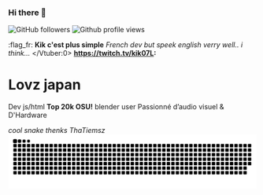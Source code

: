 ### Hi there 👋
![GitHub followers](https://img.shields.io/github/followers/Kik07L?color=7289da&logo=GitHub&style=for-the-badge)
![Github profile views](https://komarev.com/ghpvc/?username=Kik07L&label=Profile%20views&color=7289da&style=for-the-badge)

:flag_fr: **Kik c'est plus simple**
*French dev but speek english verry well.. i think...*
</Vtuber:0>
**https://twitch.tv/kik07L:**
# **Lovz japan**
Dev js/html
**Top 20k OSU!** 
blender user
Passionné d’audio visuel & D'Hardware

*cool snake thenks ThaTiemsz* 
![Snake animation of GitHub contribution stats](https://raw.githubusercontent.com/ThaTiemsz/ThaTiemsz/output/snake.svg)
<!--
**Kik07L/Kik07L** is a ✨ _special_ ✨ repository because its `README.md` (this file) appears on your GitHub profile.

Here are some ideas to get you started:

- 🔭 I’m currently working on ...
- 🌱 I’m currently learning ...
- 👯 I’m looking to collaborate on ...
- 🤔 I’m looking for help with ...
- 💬 Ask me about ...
- 📫 How to reach me: ...
- 😄 Pronouns: ...
- ⚡ Fun fact: ...
-->
